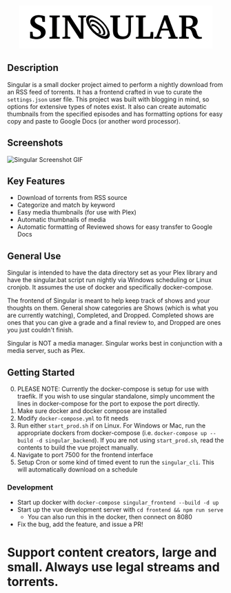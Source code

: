 <p align="center">
  <img src='./docs/logo.png' />
</p>

## Description
Singular is a small docker project aimed to perform a nightly download from an RSS feed of torrents.  It has a frontend crafted in vue to curate the `settings.json` user file.  This project was built with blogging in mind, so options for extensive types of notes exist.  It also can create automatic thumbnails from the specified episodes and has formatting options for easy copy and paste to Google Docs (or another word processor).

## Screenshots
![Singular Screenshot GIF](./docs/screenshot.gif)

## Key Features
- Download of torrents from RSS source
- Categorize and match by keyword
- Easy media thumbnails (for use with Plex)
- Automatic thumbnails of media
- Automatic formatting of Reviewed shows for easy transfer to Google Docs


## General Use
Singular is intended to have the data directory set as your Plex library and have the singular.bat script run nightly via Windows scheduling or Linux cronjob.  It assumes the use of docker and specifically docker-compose.  

The frontend of Singular is meant to help keep track of shows and your thoughts on them.  General show categories are Shows (which is what you are currently watching), Completed, and Dropped.  Completed shows are ones that you can give a grade and a final review to, and Dropped are ones you just couldn't finish.

Singular is NOT a media manager.  Singular works best in conjunction with a media server, such as Plex.

## Getting Started
0.  PLEASE NOTE: Currently the docker-compose is setup for use with traefik.  If you wish to use singular standalone, simply uncomment the lines in docker-compose for the port to expose the port directly.
1.  Make sure docker and docker compose are installed
2.  Modify `docker-compose.yml` to fit needs
3.  Run either `start_prod.sh` if on Linux.  For Windows or Mac, run the appropriate dockers from docker-compose (i.e. `docker-compose up --build -d singular_backend`).  If you are not using `start_prod.sh`, read the contents to build the vue project manually.
4.  Navigate to port 7500 for the frontend interface
5.  Setup Cron or some kind of timed event to run the `singular_cli`.  This will automatically download on a schedule

### Development
- Start up docker with `docker-compose singular_frontend --build -d up`
- Start up the vue development server with `cd frontend && npm run serve`
	- You can also run this in the docker, then connect on 8080 
- Fix the bug, add the feature, and issue a PR!


# Support content creators, large and small.  Always use legal streams and torrents.
